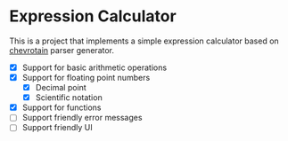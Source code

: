 # Expression Calculator

This is a project that implements a simple expression calculator based on [chevrotain](https://chevrotain.io) parser generator.

- [x] Support for basic arithmetic operations
- [x] Support for floating point numbers
  - [x] Decimal point
  - [x] Scientific notation
- [x] Support for functions
- [ ] Support friendly error messages
- [ ] Support friendly UI
